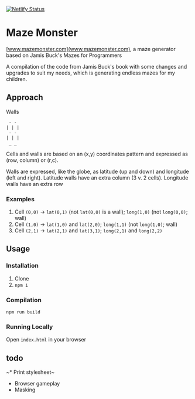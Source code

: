 [![Netlify Status](https://api.netlify.com/api/v1/badges/499b2c8e-7cd5-4b8d-8f5e-2585e9c33ebb/deploy-status)](https://app.netlify.com/sites/mystifying-curie-614fdc/deploys)

# Maze Monster
[www.mazemonster.com](www.mazemonster.com), a maze generator based on Jamis Buck's Mazes for Programmers

A compilation of the code from Jamis Buck's book with some changes and upgrades to suit my needs, which is generating endless mazes for my children.

## Approach
 Walls
 ```
  - -
 | | |
  - -
 | | |
  _ _
 ```
 
 Cells and walls are based on an (x,y) coordinates pattern and expressed as (row, column) or (r,c).

 Walls are expressed, like the globe, as latitude (up and down) and longitude (left and right). Latitude walls have an extra column (3 v. 2 cells). Longitude walls have an extra row
 
 ### Examples
 1. Cell `(0,0)` -> `lat(0,1)` (not `lat(0,0)` is a wall); `long(1,0)` (not `long(0,0)`; wall)
 1. Cell `(1,0)` -> `lat(1,0)` and `lat(2,0)`; `long(1,1)` (not `long(1,0)`; wall)
 1. Cell `(2,1)` -> `lat(2,1)` and `lat(3,1)`; `long(2,1)` and `long(2,2)`

## Usage

### Installation
1. Clone
1. `npm i`

### Compilation
`npm run build`

### Running Locally
Open `index.html` in your browser

## todo
~* Print stylesheet~
* Browser gameplay
* Masking
